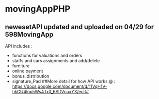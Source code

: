 # movingAppPHP

## newesetAPI updated and uploaded on 04/29 for 598MovingApp
API includes : 
* functions for valuations and orders
* staffs and cars assignments and add/delete
* furniture
* online payment
* bonus_distribution
* signature_Pad
##More detail for how API works @ : https://docs.google.com/document/d/11VqH1V-hkCU4lqp5Ws4Tx0_6SDVnaxYX/edit#
